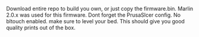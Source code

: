 Download entire repo to build you own, or just copy the firmware.bin.
Marlin 2.0.x was used for this firmware.
Dont forget the PrusaSlcer config.
No bltouch enabled.
make sure to level your bed.
This should give you good quality prints out of the box.
